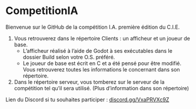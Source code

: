 # CompetitionIA
Bienvenue sur le GitHub de la compétition I.A. première édition du C.I.E.  
1. Vous retrouverez dans le répertoire Clients : un afficheur et un joueur de base.  
    * L’afficheur réalisé à l’aide de Godot à ses exécutables dans le dossier Build selon votre O.S. préféré.  
    * Le joueur de base est écrit en C et a été pensé pour être modifié. Vous retrouverez toutes les informations le concernant dans son répertoire.  
2. Dans le répertoire serveur, vous tomberez sur le serveur de la compétition tel qu’il sera utilisé. (Plus d’information dans son répertoire)  

Lien du Discord si tu souhaites participer : [discord.gg/VxaPRVXc9Z](discord.gg/VxaPRVXc9Z)

